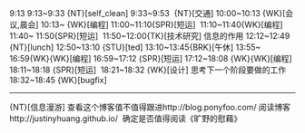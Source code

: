 
9:13
9:13~9:33 {NT}[self_clean]
9:33~9:53  {NT}[交通]
10:00~10:13 {WK}[会议,晨会]
10:13~ {WK}[编程]<WAUP>
11:00~11:10{SPR}[短运] 
11:10~11:40{WK}[编程]<WAUP>
11:40~ 11:50{SPR}[短运] 
11:50~12:00{TK}[技术研究] 信息的作用
12:12~12:49 {NT}[lunch]
12:50~13:10 {STU}[ted]
13:10~13:45{BRK}[午休]
13:55~ 16:59{WK}{WK}[编程]<WAUP>
16:59~17:12 {SPR}[短运]
17:12~18:08 {WK}{WK}[编程]<WAUP>
18:11~18:18 {SPR}[短运] 
18:21~18:32 {WK}[设计]<life-time-tracker> 思考下一个阶段要做的工作
18:32~18:45 {WK}[bugfix]<life-time-tracker>



-----------------------------

{NT}[信息漫游] 查看这个博客值不值得跟进http://blog.ponyfoo.com/ 阅读博客http://justinyhuang.github.io/  确定是否值得阅读《旷野的慰藉》
